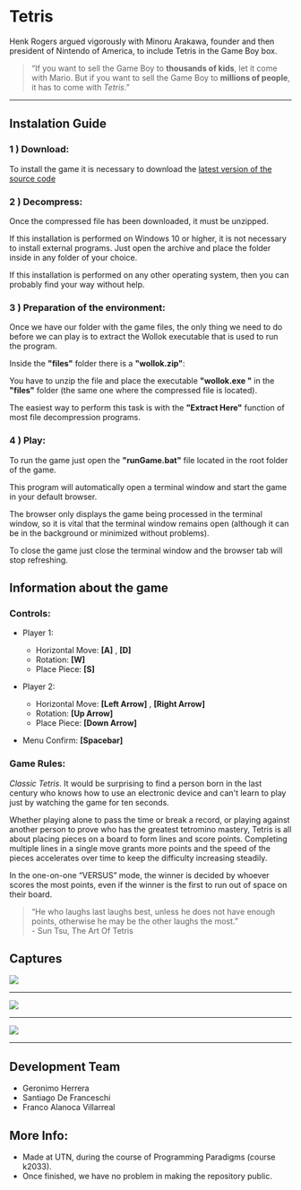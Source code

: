 # Tetris

Henk Rogers argued vigorously with Minoru Arakawa, founder and then president of Nintendo of America, to include Tetris in the Game Boy box.

> “If you want to sell the Game Boy to **thousands of kids**, let it come with Mario. But if you want to sell the Game Boy to **millions of people**, it has to come with *Tetris*.”

___

## Instalation Guide
### **1 ) Download:**

To install the game it is necessary to download the [latest version of the source code](https://github.com/pdepjuevesTT/2024-tpo-game-bitbusters/releases/latest)

### **2 ) Decompress:**
Once the compressed file has been downloaded, it must be unzipped.

If this installation is performed on Windows 10 or higher, it is not necessary to install external programs. Just open the archive and place the folder inside in any folder of your choice.

If this installation is performed on any other operating system, then you can probably find your way without help.

### **3 ) Preparation of the environment:**

Once we have our folder with the game files, the only thing we need to do before we can play is to extract the Wollok executable that is used to run the program.

Inside the **"files"** folder there is a **"wollok.zip"**:

You have to unzip the file and place the executable **"wollok.exe "** in the **"files"** folder (the same one where the compressed file is located).

The easiest way to perform this task is with the **"Extract Here"** function of most file decompression programs.

### **4 ) Play:**
To run the game just open the **"runGame.bat"** file located in the root folder of the game.

This program will automatically open a terminal window and start the game in your default browser.

The browser only displays the game being processed in the terminal window, so it is vital that the terminal window remains open (although it can be in the background or minimized without problems).

To close the game just close the terminal window and the browser tab will stop refreshing.

## Information about the game

### Controls:
- Player 1:
  - Horizontal Move: **[A]** , **[D]**
  - Rotation: **[W]**
  - Place Piece: **[S]**

- Player 2:
  - Horizontal Move: **[Left Arrow]** , **[Right Arrow]**
  - Rotation: **[Up Arrow]**
  - Place Piece: **[Down Arrow]**

- Menu Confirm: **[Spacebar]**

### Game Rules:
*Classic Tetris*. It would be surprising to find a person born in the last century who knows how to use an electronic device and can't learn to play just by watching the game for ten seconds.

Whether playing alone to pass the time or break a record, or playing against another person to prove who has the greatest tetromino mastery, Tetris is all about placing pieces on a board to form lines and score points. Completing multiple lines in a single move grants more points and the speed of the pieces accelerates over time to keep the difficulty increasing steadily.

In the one-on-one “VERSUS” mode, the winner is decided by whoever scores the most points, even if the winner is the first to run out of space on their board.

> “He who laughs last laughs best, unless he does not have enough points, otherwise he may be the other laughs the most.”   
> \- Sun Tsu, The Art Of Tetris

## Captures

<img src="https://i.imgur.com/F0Cgzaw.png"/>

___

<img src="https://i.imgur.com/ARiQvVz.png"/>

___

<img src="https://i.imgur.com/clpvSXf.png"/>

___

## Development Team

- Geronimo Herrera
- Santiago De Franceschi
- Franco Alanoca Villarreal

## More Info:

- Made at UTN, during the course of Programming Paradigms (course k2033).
- Once finished, we have no problem in making the repository public.